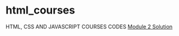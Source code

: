 # html_courses
HTML, CSS AND JAVASCRIPT COURSES CODES
[Module 2 Solution](file:///C:/Users/User/Desktop/sample.html) <br>
